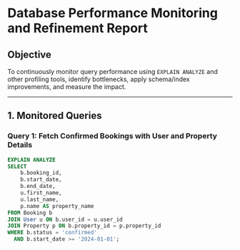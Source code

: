 # Database Performance Monitoring and Refinement Report

## Objective

To continuously monitor query performance using `EXPLAIN ANALYZE` and other profiling tools, identify bottlenecks, apply schema/index improvements, and measure the impact.

---

## 1. Monitored Queries

### Query 1: Fetch Confirmed Bookings with User and Property Details

```sql
EXPLAIN ANALYZE
SELECT 
    b.booking_id,
    b.start_date,
    b.end_date,
    u.first_name,
    u.last_name,
    p.name AS property_name
FROM Booking b
JOIN User u ON b.user_id = u.user_id
JOIN Property p ON b.property_id = p.property_id
WHERE b.status = 'confirmed' 
  AND b.start_date >= '2024-01-01';

